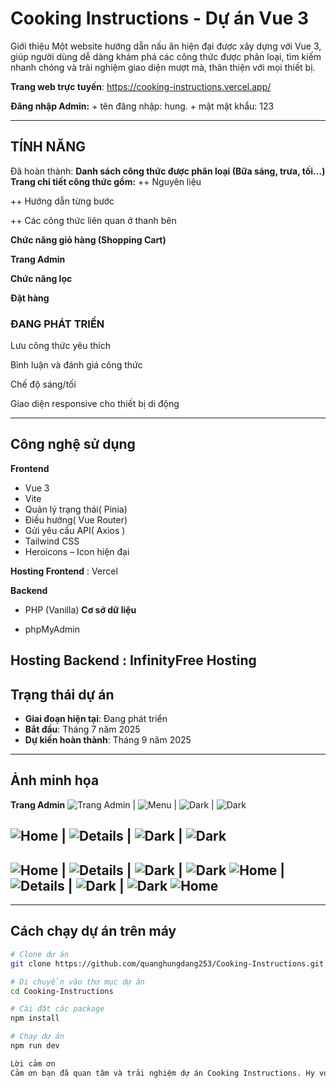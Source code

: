 #  Cooking Instructions - Dự án Vue 3
Giới thiệu
Một website hướng dẫn nấu ăn hiện đại được xây dựng với Vue 3, giúp người dùng dễ dàng khám phá các công thức được phân loại, tìm kiếm nhanh chóng và trải nghiệm giao diện mượt mà, thân thiện với mọi thiết bị.

 **Trang web trực tuyến**: https://cooking-instructions.vercel.app/

 **Đăng nhập Admin:** 
      + tên đăng nhập: hung.
      + mật mật khẩu: 123

---

##  TÍNH NĂNG

Đã hoàn thành:
**Danh sách công thức được phân loại (Bữa sáng, trưa, tối…)**
**Trang chi tiết công thức gồm:**
++ Nguyên liệu

++ Hướng dẫn từng bước

++ Các công thức liên quan ở thanh bên

**Chức năng giỏ hàng (Shopping Cart)**

 **Trang Admin**

 **Chức năng lọc**

 **Đặt hàng**

### ĐANG PHÁT TRIỂN 

Lưu công thức yêu thích

Bình luận và đánh giá công thức

Chế độ sáng/tối

Giao diện responsive cho thiết bị di động

---

##  Công nghệ sử dụng
**Frontend**

- Vue 3
- Vite
- Quản lý trạng thái( Pinia)
- Điều hướng( Vue Router)
- Gửi yêu cầu API( Axios )
- Tailwind CSS 
- Heroicons – Icon hiện đại


**Hosting Frontend** :  Vercel

**Backend**
- PHP (Vanilla)
**Cơ sở dữ liệu**

- phpMyAdmin 


**Hosting Backend** : InfinityFree Hosting
---

##  Trạng thái dự án

- **Giai đoạn hiện tại**: Đang phát triển  
- **Bắt đầu**: Tháng 7 năm 2025  
- **Dự kiến hoàn thành**: Tháng 9 năm 2025

---

##  Ảnh minh họa
 **Trang Admin**
 ![Trang Admin](./demo/img1.png) | ![Menu](./demo/img2.png) | ![Dark](./demo/img3.png) | ![Dark](./demo/img4.png)

 ![Home](./demo/img5.png) | ![Details](./demo/img6.png) | ![Dark](./demo/img7.png) | ![Dark](./demo/img8.png)
---
 ![Home](./demo/img9.png) | ![Details](./demo/img10.png) | ![Dark](./demo/img11.png) | ![Dark](./demo/img12.png)
  ![Home](./demo/img13.png) | ![Details](./demo/img14.png) | ![Dark](./demo/img15.png) | ![Dark](./demo/img16.png)
  ![Home](./demo/img17.png) 
---
---

## Cách chạy dự án trên máy

```bash
# Clone dự án
git clone https://github.com/quanghungdang253/Cooking-Instructions.git

# Di chuyển vào thư mục dự án
cd Cooking-Instructions

# Cài đặt các package
npm install

# Chạy dự án
npm run dev

Lời cảm ơn
Cảm ơn bạn đã quan tâm và trải nghiệm dự án Cooking Instructions. Hy vọng website sẽ giúp bạn có thêm thật nhiều ý tưởng và cảm hứng cho những bữa ăn ngon miệng!